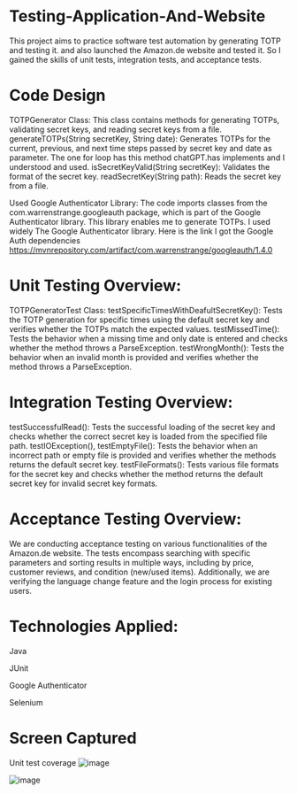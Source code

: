 # Testing-Application-And-Website
This project aims to practice software test automation by generating TOTP and testing it.
and also launched the Amazon.de website and tested it. 
So I gained the skills of unit tests, integration tests, and acceptance tests. 

# Code Design
TOTPGenerator Class:
This class contains methods for generating TOTPs, validating secret keys, and reading secret keys from a file. 
generateTOTPs(String secretKey, String date): Generates TOTPs for the current, previous, and next time steps 
passed by secret key and date as parameter. The one for loop has this method chatGPT.has implements and I 
understood and used. 
isSecretKeyValid(String secretKey): Validates the format of the secret key. 
readSecretKey(String path): Reads the secret key from a file. 

Used Google Authenticator Library:
The code imports classes from the com.warrenstrange.googleauth package, which is part of the Google 
Authenticator library. This library enables me to generate TOTPs. I used widely The Google Authenticator 
library. Here is the link I got the Google Auth dependencies 
https://mvnrepository.com/artifact/com.warrenstrange/googleauth/1.4.0

# Unit Testing Overview:
TOTPGeneratorTest Class:
testSpecificTimesWithDeafultSecretKey():
Tests the TOTP generation for specific times using the default secret key and verifies whether the TOTPs match 
the expected values.
testMissedTime():
Tests the behavior when a missing time and only date is entered and checks whether the method throws a 
ParseException.
testWrongMonth():
Tests the behavior when an invalid month is provided and verifies whether the method throws a 
ParseException.

# Integration Testing Overview:
testSuccessfulRead():
Tests the successful loading of the secret key and checks whether the correct secret key is loaded from 
the specified file path.
testIOException(), testEmptyFile():
Tests the behavior when an incorrect path or empty file is provided and verifies whether the methods
returns the default secret key.
testFileFormats():
Tests various file formats for the secret key and checks whether the method returns the default secret 
key for invalid secret key formats.

# Acceptance Testing Overview:
We are conducting acceptance testing on various functionalities of the Amazon.de website. 
The tests encompass searching with specific parameters and sorting results in multiple ways, including by price, customer reviews, and condition (new/used items). Additionally, we are verifying the language change feature and the login process for existing users.

# Technologies Applied:
Java 

JUnit

Google Authenticator

Selenium

# Screen Captured
Unit test coverage
![image](https://github.com/Abdirizak264/Testing-Application-And-Website/assets/115321486/17bae749-cce1-4d09-9c2c-9bcc9010c363)

![image](https://github.com/Abdirizak264/Testing-Application-And-Website/assets/115321486/1e36d613-849b-4e82-b276-3bc6907dc393)




